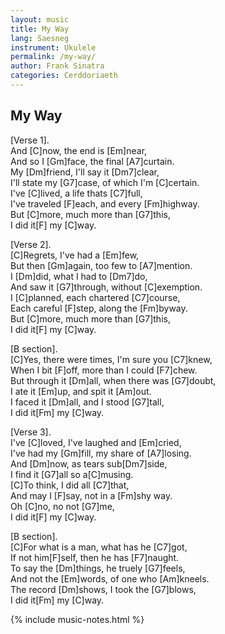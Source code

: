 ```yaml
---
layout: music
title: My Way
lang: Saesneg
instrument: Ukulele
permalink: /my-way/
author: Frank Sinatra
categories: Cerddoriaeth
---
```

## My Way
[Verse 1].  
And [C]now, the end is [Em]near,  
And so I [Gm]face, the final [A7]curtain.  
My [Dm]friend, I'll say it [Dm7]clear,  
I'll state my [G7]case, of which I'm [C]certain.  
I've [C]lived, a life thats [C7]full,  
I've traveled [F]each, and every [Fm]highway.  
But [C]more, much more than [G7]this,  
I did it[F] my [C]way.  
  
  
[Verse 2].  
[C]Regrets, I've had a [Em]few,  
But then [Gm]again, too few to [A7]mention.  
I [Dm]did, what I had to [Dm7]do,  
And saw it [G7]through, without [C]exemption.  
I [C]planned, each chartered [C7]course,  
Each careful [F]step, along the [Fm]byway.  
But [C]more, much more than [G7]this,  
I did it[F] my [C]way.  
  
  
[B section].                                     
[C]Yes, there were times, I'm sure you [C7]knew,  
When I bit [F]off, more than I could [F7]chew.  
But through it [Dm]all, when there was [G7]doubt,  
I ate it [Em]up, and spit it [Am]out.  
I faced it [Dm]all, and I stood [G7]tall,  
I did it[Fm] my [C]way.  
  
  
[Verse 3].  
I've [C]loved, I've laughed and [Em]cried,  
I've had my [Gm]fill, my share of [A7]losing.  
And [Dm]now, as tears sub[Dm7]side,  
I find it [G7]all so a[C]musing.  
[C]To think, I did all [C7]that,  
And may I [F]say, not in a [Fm]shy way.  
Oh [C]no, no not [G7]me,  
I did it[F] my [C]way.  
  
  
[B section].  
[C]For what is a man, what has he [C7]got,  
If not him[F]self, then he has [F7]naught.  
To say the [Dm]things, he truely [G7]feels,  
And not the [Em]words, of one who [Am]kneels.  
The record [Dm]shows, I took the [G7]blows,  
I did it[Fm] my [C]way.

{% include music-notes.html %}